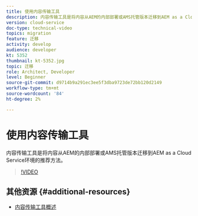 ```yaml
---
title: 使用内容传输工具
description: 内容传输工具是将内容从AEM的内部部署或AMS托管版本迁移到AEM as a Cloud Service环境的推荐方法。
version: cloud-service
doc-type: technical-video
topics: migration
feature: 迁移
activity: develop
audience: developer
kt: 5352
thumbnail: kt-5352.jpg
topic: 迁移
role: Architect, Developer
level: Beginner
source-git-commit: d9714b9a291ec3ee5f3dba9723de72bb120d2149
workflow-type: tm+mt
source-wordcount: '84'
ht-degree: 2%

---
```



# 使用内容传输工具

内容传输工具是将内容从AEM的内部部署或AMS托管版本迁移到AEM as a Cloud Service环境的推荐方法。

>[!VIDEO](https://video.tv.adobe.com/v/35460/?quality=12&learn=on)

## 其他资源 {#additional-resources}

* [内容传输工具概述](https://docs.adobe.com/content/help/en/experience-manager-cloud-service/moving/cloud-migration/content-transfer-tool/overview-content-transfer-tool.html)
